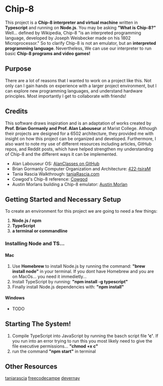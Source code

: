 # Chip-8
This project is a **Chip-8 interpreter and virtual machine** written in **Typescript** and running on **Node.js**. You may be asking **"What is Chip-8?"** Well... defined by Wikipedia, Chip-8 "is an interpreted programming language, developed by Joseph Weisbecker made on his 1802 Microprocessor." So to clarify Chip-8 is not an emulator, but an **interpreted programming language**. Nevertheless, We can use our interpreter to run basic **Chip-8 programs and video games!**

## Purpose
There are a lot of reasons that I wanted to work on a project like this. Not only can I gain hands on experience with a larger project environment, but I can explore new programming languages, and understand hardware principles. Most importantly I get to collaborate with friends!

## Credits
This software draws inspiration and is an adaptation of works created by **Prof. Brian Gormanly and Prof. Alan Labouseur** at Marist College. Although their projects are designed for a 6502 architecture, they provided me with insight on how this project can be organized and developed. Furthermore, I also want to note my use of different resources including articles, GitHub repos, and Reddit posts, which have helped strengthen my understanding of Chip-8 and the different ways it can be implemented.

- Alan Labouseur OS: [AlanClasses on GitHub](https://github.com/AlanClasses/TSOS-2019)
- Brian Gormanly Computer Organization and Architecture: [422-tsiraM](https://github.com/MaristGormanly/422-tsiraM)
- Tania Rascia Walkthrough: [taniaRascia.com](https://www.taniarascia.com/writing-an-emulator-in-javascript-chip8/#memory)
- Cowgod's Chip-8 reference: [Cowgod](http://devernay.free.fr/hacks/chip8/C8TECH10.HTM#2.2)
- Austin Morlans building a Chip-8 emulator: [Austin Morlan](https://austinmorlan.com/posts/chip8_emulator/)

## Getting Started and Necessary Setup
To create an environment for this project we are going to need a few things:
1. **Node.js / npm**
2. **TypeScript**
3. **a terminal or commandline**

### Installing Node and TS...

#### Mac
1. Use **Homebrew** to install Node.js by running the command: **"brew install node"** in your terminal. If you dont have Homebrew and you are on MacOs... you need it immedietly...
2. Install TypeScript by running: **"npm install -g typescript"**
3. Finally install Node.js dependencies with: **"npm install"**

#### Windows

- TODO

## Starting The System!
1. Compile TypeScript into JavaScript by running the basch script file **'c'**. If you run into an error trying to run this you most likely need to give the file executive permissions... **"chmod +x c"**
2. run the command **"npm start"** in terminal

## Other Resources
[taniarascia](https://github.com/taniarascia/chip8/blob/master/classes/RomBuffer.js)
[freecodecampe](https://www.freecodecamp.org/news/creating-your-very-own-chip-8-emulator/#:~:text=One%20of%20the%20simplest%20ways,%2C%20more%20in%2Ddepth%20emulators.)
[devernay](http://devernay.free.fr/hacks/chip8/C8TECH10.HTM#2.2)